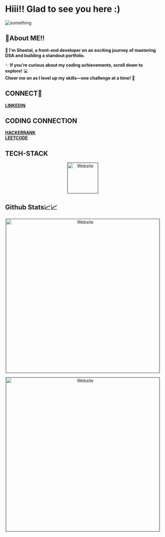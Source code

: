 <!--- - 👋 Hi, I’m @SheetalEdu
- 👀 I’m interested in ...
- 🌱 I’m currently learning ...
- 💞️ I’m looking to collaborate on ...
- 📫 How to reach me ...
- 😄 Pronouns: ...
- ⚡ Fun fact: ...

<!---
SheetalEdu/SheetalEdu is a ✨ special ✨ repository because its `README.md` (this file) appears on your GitHub profile.
You can click the Preview link to take a look at your changes.
--->

# Hiii!! Glad to see you here :)
<img src="https://komarev.com/ghpvc/?username=SheetalEdu&style=for-the-badge&color=orange" alt="something"></img>
## 🚀About ME!!
**🌟 I'm Sheetal, a front-end developer on an exciting journey of mastering DSA and building a standout portfolio.** 

✨ **If you're curious about my coding achievements, scroll down to explore!** 💻  
**Cheer me on as I level up my skills—one challenge at a time!** 🙌


## CONNECT🔗
<a href="https://www.linkedin.com/in/sheetal--sharma/">**LINKEDIN**</a>

## CODING CONNECTION
<a href="https://www.hackerrank.com/profile/sheetalsharmaed1"> **HACKERRANK** </a>
<br>
<a href="https://leetcode.com/u/SheetalEdu/"> **LEETCODE** </a>

## TECH-STACK
<p align="center">
  <a href="">
  <img alt="Website" height ="100" src="https://skillicons.dev/icons?i=html,css,js,react,bootstrap,nodejs,mysql,github,postman,java,vscode"/>
  </a>
</p>  
  
## Github Stats📈📈
<p align="center">
  <a href="">
  <img alt="Website" width ="500" src="https://github-readme-stats.vercel.app/api?username=SheetalEdu&theme=blue-green"/>
  </a>
</p>  
<p align="center">
  <a href="">
  <img alt="Website" width ="500" src="https://streak-stats.demolab.com/?user=SheetalEdu"/>
  </a>
</p>


